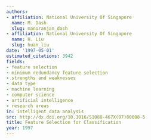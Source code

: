 ```yaml
---
authors:
- affiliation: National University Of Singapore
  name: M. Dash
  slug: manoranjan_dash
- affiliation: National University Of Singapore
  name: H. Liu
  slug: huan_liu
date: '1997-05-01'
estimated_citations: 3942
fields:
- feature selection
- minimum redundancy feature selection
- strengths and weaknesses
- data type
- machine learning
- computer science
- artificial intelligence
- research areas
in: intelligent data analysis
src: http://dx.doi.org/10.1016/S1088-467X(97)00008-5
title: Feature Selection for Classification
year: 1997
---
```

